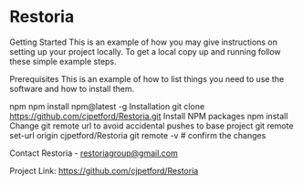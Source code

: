 # Restoria
 
Getting Started
This is an example of how you may give instructions on setting up your project locally. To get a local copy up and running follow these simple example steps.

Prerequisites
This is an example of how to list things you need to use the software and how to install them.

npm
npm install npm@latest -g
Installation
git clone https://github.com/cjpetford/Restoria.git
Install NPM packages
npm install
Change git remote url to avoid accidental pushes to base project
git remote set-url origin cjpetford/Restoria
git remote -v # confirm the changes


Contact
Restoria - restoriagroup@gmail.com

Project Link: https://github.com/cjpetford/Restoria
